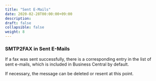 ```yaml
---
title: "Sent E-Mails"
date: 2020-02-28T00:00:00+09:00
description: 
draft: false
collapsible: false
weight: 8
---
```

### SMTP2FAX in Sent E-Mails
If a fax was sent successfully, there is a corresponding entry in the list of sent e-mails, which is included in Business Central by default. 

  

  

If necessary, the message can be deleted or resent at this point.